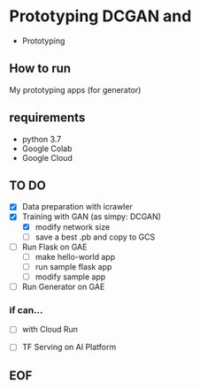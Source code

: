 # Prototyping DCGAN and 
* Prototyping 


## How to run
My prototyping apps (for generator)

## requirements
* python 3.7
* Google Colab
* Google Cloud


## TO DO
* [x] Data preparation with icrawler
* [x] Training with GAN (as simpy: DCGAN)
  * [x] modify network size
  * [ ] save a best .pb and copy to GCS
* [ ] Run Flask on GAE
  * [ ] make hello-world app
  * [ ] run sample flask app
  * [ ] modify sample app  
* [ ] Run Generator on GAE

### if can...
* [ ] with Cloud Run
* [ ] TF Serving on AI Platform
  

## EOF